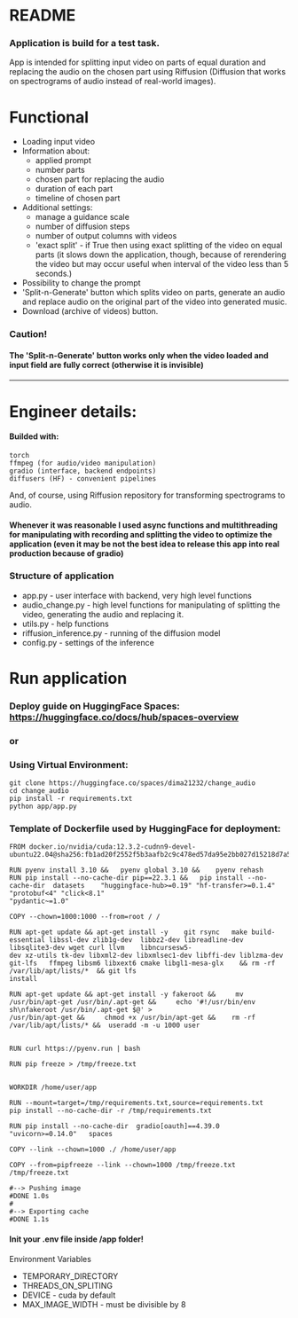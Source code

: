 # README
### Application is build for a test task.

 App is intended for splitting input video on parts of equal duration and replacing the audio on the chosen part using Riffusion (Diffusion that works on spectrograms of audio instead of real-world images).


# Functional
* Loading input video
* Information about:
    * applied prompt
    * number parts
    * chosen part for replacing the audio
    * duration of each part
    * timeline of chosen part
* Additional settings:
    * manage a guidance scale
    * number of diffusion steps
    * number of output columns with videos
    * 'exact split' - if True then using exact splitting of the video on equal parts (it slows down the application, though, because of rerendering the  video but may occur useful when interval of the video less than 5 seconds.)
* Possibility to change the prompt
* 'Split-n-Generate' button which splits video on parts, generate an audio and replace audio on the original part of the video into generated music.
* Download (archive of videos) button. 
### Caution!  
#### The 'Split-n-Generate' button works only when the video loaded and input field are fully correct (otherwise it is invisible)

---
# Engineer details:
#### Builded with:
    torch
    ffmpeg (for audio/video manipulation)
    gradio (interface, backend endpoints)
    diffusers (HF) - convenient pipelines

And, of course, using Riffusion repository for transforming spectrograms to audio.


#### Whenever it was reasonable I used async functions and multithreading for manipulating with recording and splitting the video to optimize the application (even it may be not the best idea to release this app into real production because of gradio)

### Structure of application
 * app.py - user interface with backend, very high level functions
 * audio_change.py - high level functions for manipulating of splitting the video, generating the audio and replacing it.
 * utils.py - help functions
 * riffusion_inference.py - running of the diffusion model
 * config.py - settings of the inference

# Run application
### Deploy guide on HuggingFace Spaces: https://huggingface.co/docs/hub/spaces-overview

### or 

### Using Virtual Environment:
    git clone https://huggingface.co/spaces/dima21232/change_audio
    cd change_audio
    pip install -r requirements.txt
    python app/app.py

### Template of Dockerfile used by HuggingFace for deployment:
    FROM docker.io/nvidia/cuda:12.3.2-cudnn9-devel-  
    ubuntu22.04@sha256:fb1ad20f2552f5b3aafb2c9c478ed57da95e2bb027d15218d7a55b3a0e4b4413

    RUN pyenv install 3.10 && 	pyenv global 3.10 && 	pyenv rehash
    RUN pip install --no-cache-dir pip==22.3.1 && 	pip install --no-cache-dir 	datasets 	"huggingface-hub>=0.19" "hf-transfer>=0.1.4" "protobuf<4" "click<8.1" 
    "pydantic~=1.0"

    COPY --chown=1000:1000 --from=root / /

    RUN apt-get update && apt-get install -y 	git rsync 	make build-essential libssl-dev zlib1g-dev 	libbz2-dev libreadline-dev libsqlite3-dev wget curl llvm 	libncursesw5- 
    dev xz-utils tk-dev libxml2-dev libxmlsec1-dev libffi-dev liblzma-dev git-lfs  	ffmpeg libsm6 libxext6 cmake libgl1-mesa-glx 	&& rm -rf /var/lib/apt/lists/* 	&& git lfs 
    install

    RUN apt-get update && apt-get install -y fakeroot &&     mv /usr/bin/apt-get /usr/bin/.apt-get &&     echo '#!/usr/bin/env sh\nfakeroot /usr/bin/.apt-get $@' > 
    /usr/bin/apt-get &&     chmod +x /usr/bin/apt-get && 	rm -rf /var/lib/apt/lists/* && 	useradd -m -u 1000 user


    RUN curl https://pyenv.run | bash

    RUN pip freeze > /tmp/freeze.txt


    WORKDIR /home/user/app

    RUN --mount=target=/tmp/requirements.txt,source=requirements.txt     pip install --no-cache-dir -r /tmp/requirements.txt

    RUN pip install --no-cache-dir 	gradio[oauth]==4.39.0 	"uvicorn>=0.14.0" 	spaces

    COPY --link --chown=1000 ./ /home/user/app

    COPY --from=pipfreeze --link --chown=1000 /tmp/freeze.txt /tmp/freeze.txt

    #--> Pushing image
    #DONE 1.0s
    #
    #--> Exporting cache
    #DONE 1.1s



#### Init your .env file inside /app folder!
Environment Variables
* TEMPORARY_DIRECTORY
* THREADS_ON_SPLITING
* DEVICE - cuda by default
* MAX_IMAGE_WIDTH - must be divisible by 8
